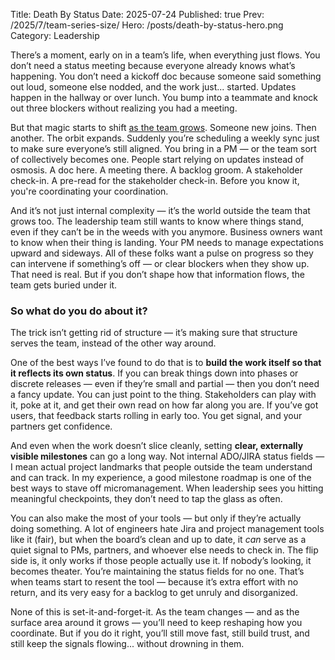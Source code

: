 Title: Death By Status
Date: 2025-07-24
Published: true
Prev: /2025/7/team-series-size/
Hero: /posts/death-by-status-hero.png
Category: Leadership

There’s a moment, early on in a team’s life, when everything just flows. You don’t need a status meeting because everyone already knows what’s happening. You don’t need a kickoff doc because someone said something out loud, someone else nodded, and the work just... started. Updates happen in the hallway or over lunch. You bump into a teammate and knock out three blockers without realizing you had a meeting.

But that magic starts to shift [as the team grows](/2025/7/team-series-size/). Someone new joins. Then another. The orbit expands. Suddenly you’re scheduling a weekly sync just to make sure everyone’s still aligned. You bring in a PM — or the team sort of collectively becomes one. People start relying on updates instead of osmosis. A doc here. A meeting there. A backlog groom. A stakeholder check-in. A pre-read for the stakeholder check-in. Before you know it, you're coordinating your coordination.

And it’s not just internal complexity — it’s the world outside the team that grows too. The leadership team still wants to know where things stand, even if they can’t be in the weeds with you anymore. Business owners want to know when their thing is landing. Your PM needs to manage expectations upward and sideways. All of these folks want a pulse on progress so they can intervene if something’s off — or clear blockers when they show up. That need is real. But if you don’t shape how that information flows, the team gets buried under it.

### So what do you do about it?

The trick isn’t getting rid of structure — it’s making sure that structure serves the team, instead of the other way around.

One of the best ways I’ve found to do that is to **build the work itself so that it reflects its own status**. If you can break things down into phases or discrete releases — even if they’re small and partial — then you don’t need a fancy update. You can just point to the thing. Stakeholders can play with it, poke at it, and get their own read on how far along you are. If you’ve got users, that feedback starts rolling in early too. You get signal, and your partners get confidence.

And even when the work doesn’t slice cleanly, setting **clear, externally visible milestones** can go a long way. Not internal ADO/JIRA status fields — I mean actual project landmarks that people outside the team understand and can track. In my experience, a good milestone roadmap is one of the best ways to stave off micromanagement. When leadership sees you hitting meaningful checkpoints, they don’t need to tap the glass as often.

You can also make the most of your tools — but only if they’re actually doing something. A lot of engineers hate Jira and project management tools like it (fair), but when the board’s clean and up to date, it *can* serve as a quiet signal to PMs, partners, and whoever else needs to check in. The flip side is, it only works if those people actually use it. If nobody’s looking, it becomes theater. You’re maintaining the status fields for no one. That’s when teams start to resent the tool — because it’s extra effort with no return, and its very easy for a backlog to get unruly and disorganized.

None of this is set-it-and-forget-it. As the team changes — and as the surface area around it grows — you’ll need to keep reshaping how you coordinate. But if you do it right, you’ll still move fast, still build trust, and still keep the signals flowing... without drowning in them.
